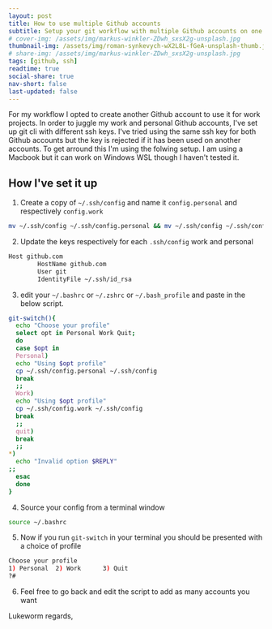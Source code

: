 ```yaml
---
layout: post
title: How to use multiple Github accounts
subtitle: Setup your git workflow with multiple Github accounts on one computer
# cover-img: /assets/img/markus-winkler-ZDwh_sxsX2g-unsplash.jpg
thumbnail-img: /assets/img/roman-synkevych-wX2L8L-fGeA-unsplash-thumb.jpeg
# share-img: /assets/img/markus-winkler-ZDwh_sxsX2g-unsplash.jpg
tags: [github, ssh]
readtime: true
social-share: true
nav-short: false
last-updated: false
---
```


For my workflow I opted to create another Github account to use it for work projects. In order to juggle my work and personal Github accounts, I've set up git cli with different ssh keys. I've tried using the same ssh key for both Github accounts but the key is rejected if it has been used on another accounts. To get arround this I'm using the folwing setup. I am using a Macbook but it can work on Windows WSL though I haven't tested it.

## How I've set it up

1. Create a copy of `~/.ssh/config` and name it `config.personal` and respectively `config.work`

```bash
mv ~/.ssh/config ~/.ssh/config.personal && mv ~/.ssh/config ~/.ssh/config.work
```

2. Update the keys respectively for each `.ssh/config` work and personal

```sh
Host github.com
        HostName github.com
        User git
        IdentityFile ~/.ssh/id_rsa
```

3. edit your `~/.bashrc` or `~/.zshrc` or `~/.bash_profile` and paste in the below script.

```bash
git-switch(){
  echo "Choose your profile"
  select opt in Personal Work Quit;
  do
  case $opt in
  Personal)
  echo "Using $opt profile"
  cp ~/.ssh/config.personal ~/.ssh/config 
  break
  ;;
  Work)
  echo "Using $opt profile"
  cp ~/.ssh/config.work ~/.ssh/config
  break
  ;;
  quit)
  break
  ;;
*) 
  echo "Invalid option $REPLY"
;;
  esac
  done
}
```

04. Source your config from a terminal window

```bash
source ~/.bashrc
```

05. Now if you run `git-switch` in your terminal you should be presented with a choice of profile

```bash
Choose your profile
1) Personal  2) Work      3) Quit      
?# 
```
6. Feel free to go back and edit the script to add as many accounts you want


Lukeworm regards,
